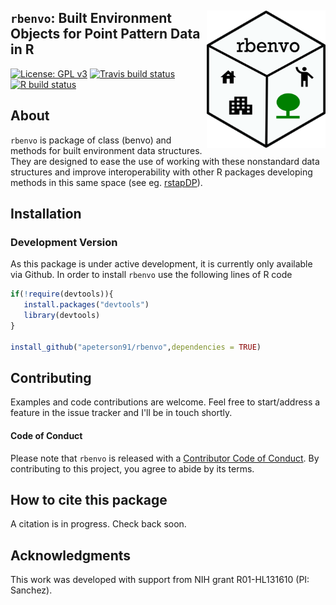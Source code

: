 ## <img src = "docs/figures/rbenvo_hex.png" align="right" width=190 height=220> `rbenvo`: Built Environment Objects for Point Pattern Data in R
<!-- badges: start -->
[![License: GPL v3](https://img.shields.io/badge/License-GPL%20v3-blue.svg)](https://www.gnu.org/licenses/gpl-3.0)
[![Travis build status](https://travis-ci.org/apeterson91/rbenvo.svg?branch=master)](https://travis-ci.org/apeterson91/rbenvo)
[![R build status](https://github.com/apeterson91/rbenvo/workflows/R-CMD-check/badge.svg)](https://github.com/apeterson91/rbenvo/actions)
<!-- badges: end -->

## About

`rbenvo` is package of class (benvo) and methods for built environment data structures. 
They are designed to ease the use of working with these nonstandard data  structures and 
improve interoperability with other R packages developing methods in this same space (see eg. [rstapDP](https://apeterson91.github.io/rstapDP/)).


## Installation

### Development Version

As this package is under active development, it is currently only available via Github. In order to install `rbenvo`  use the following 
 lines of R code

 ```r
 if(!require(devtools)){
	install.packages("devtools")
	library(devtools)
 }

install_github("apeterson91/rbenvo",dependencies = TRUE)
 ```

## Contributing

 Examples and code contributions are welcome. Feel free to start/address a feature in the issue tracker and I'll be in touch shortly. 

#### Code of Conduct

Please note that `rbenvo` is released with a [Contributor Code of Conduct](https://www.contributor-covenant.org/). By contributing to this project, you agree to abide by its terms.


## How to cite this package

 A citation is in progress. Check back soon.

## Acknowledgments

This work was developed with support from NIH grant R01-HL131610 (PI: Sanchez).


